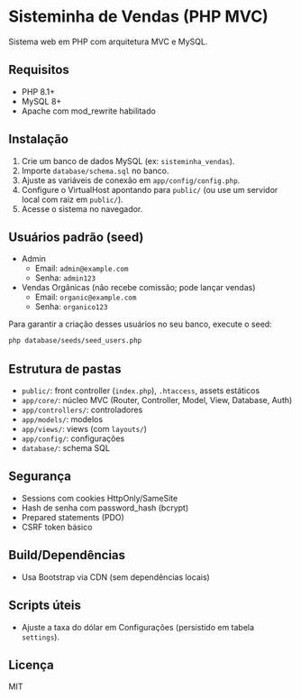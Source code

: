 # Sisteminha de Vendas (PHP MVC)

Sistema web em PHP com arquitetura MVC e MySQL.

## Requisitos
- PHP 8.1+
- MySQL 8+
- Apache com mod_rewrite habilitado

## Instalação
1. Crie um banco de dados MySQL (ex: `sisteminha_vendas`).
2. Importe `database/schema.sql` no banco.
3. Ajuste as variáveis de conexão em `app/config/config.php`.
4. Configure o VirtualHost apontando para `public/` (ou use um servidor local com raiz em `public/`).
5. Acesse o sistema no navegador.

## Usuários padrão (seed)
- Admin
  - Email: `admin@example.com`
  - Senha: `admin123`
- Vendas Orgânicas (não recebe comissão; pode lançar vendas)
  - Email: `organic@example.com`
  - Senha: `organico123`

Para garantir a criação desses usuários no seu banco, execute o seed:

```bash
php database/seeds/seed_users.php
```

## Estrutura de pastas
- `public/`: front controller (`index.php`), `.htaccess`, assets estáticos
- `app/core/`: núcleo MVC (Router, Controller, Model, View, Database, Auth)
- `app/controllers/`: controladores
- `app/models/`: modelos
- `app/views/`: views (com `layouts/`)
- `app/config/`: configurações
- `database/`: schema SQL

## Segurança
- Sessions com cookies HttpOnly/SameSite
- Hash de senha com password_hash (bcrypt)
- Prepared statements (PDO)
- CSRF token básico

## Build/Dependências
- Usa Bootstrap via CDN (sem dependências locais)

## Scripts úteis
- Ajuste a taxa do dólar em Configurações (persistido em tabela `settings`).

## Licença
MIT
